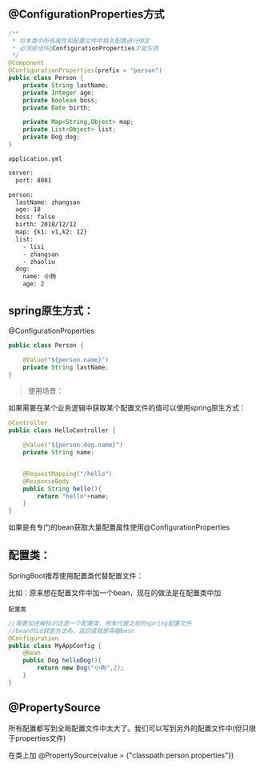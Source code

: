## @ConfigurationProperties方式

```java
/**
 * 将本类中所有属性和配置文件中相关配置进行绑定
 * 必须是组件@ConfigurationProperties才能生效
 */
@Component
@ConfigurationProperties(prefix = "person")
public class Person {
    private String lastName;
    private Integer age;
    private Boolean boss;
    private Date birth;

    private Map<String,Object> map;
    private List<Object> list;
    private Dog dog;
}
```
`application.yml`
```xml
server:
  port: 8081

person:
  lastName: zhangsan
  age: 18
  boss: false
  birth: 2018/12/12
  map: {k1: v1,k2: 12}
  list:
    - lisi
    - zhangsan
    - zhaoliu
  dog:
    name: 小狗
    age: 2
```

## spring原生方式：
@ConfigurationProperties

```java
public class Person {

    @Value("${person.name}")
    private String lastName;
}
```

>使用场景：

如果需要在某个业务逻辑中获取某个配置文件的值可以使用spring原生方式：

```java
@Controller
public class HelloController {

    @Value("${person.dog.name}")
    private String name;


    @RequestMapping("/hello")
    @ResponseBody
    public String hello(){
        return "hello"+name;
    }
}
```

如果是有专门的bean获取大量配置属性使用@ConfigurationProperties

## 配置类：

SpringBoot推荐使用配置类代替配置文件：

比如：原来想在配置文件中加一个bean，现在的做法是在配置类中加

`配置类`
```java
//需要加注解标识这是一个配置类，用来代替之前的spring配置文件
//bean的id就是方法名，返回值就是容器bean
@Configuration
public class MyAppConfig {
    @Bean
    public Dog helloDog(){
        return new Dog("小狗",2);
    }
}
```

## @PropertySource

所有配置都写到全局配置文件中太大了。我们可以写到另外的配置文件中(但只限于properties文件)

在类上加
@PropertySource(value = {"classpath:person.properties"})
